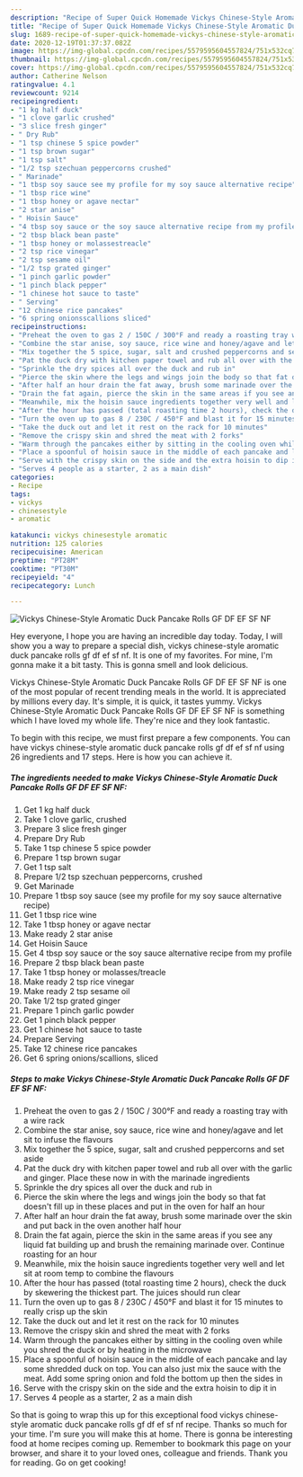 ```yaml
---
description: "Recipe of Super Quick Homemade Vickys Chinese-Style Aromatic Duck Pancake Rolls GF DF EF SF NF"
title: "Recipe of Super Quick Homemade Vickys Chinese-Style Aromatic Duck Pancake Rolls GF DF EF SF NF"
slug: 1689-recipe-of-super-quick-homemade-vickys-chinese-style-aromatic-duck-pancake-rolls-gf-df-ef-sf-nf
date: 2020-12-19T01:37:37.082Z
image: https://img-global.cpcdn.com/recipes/5579595604557824/751x532cq70/vickys-chinese-style-aromatic-duck-pancake-rolls-gf-df-ef-sf-nf-recipe-main-photo.jpg
thumbnail: https://img-global.cpcdn.com/recipes/5579595604557824/751x532cq70/vickys-chinese-style-aromatic-duck-pancake-rolls-gf-df-ef-sf-nf-recipe-main-photo.jpg
cover: https://img-global.cpcdn.com/recipes/5579595604557824/751x532cq70/vickys-chinese-style-aromatic-duck-pancake-rolls-gf-df-ef-sf-nf-recipe-main-photo.jpg
author: Catherine Nelson
ratingvalue: 4.1
reviewcount: 9214
recipeingredient:
- "1 kg half duck"
- "1 clove garlic crushed"
- "3 slice fresh ginger"
- " Dry Rub"
- "1 tsp chinese 5 spice powder"
- "1 tsp brown sugar"
- "1 tsp salt"
- "1/2 tsp szechuan peppercorns crushed"
- " Marinade"
- "1 tbsp soy sauce see my profile for my soy sauce alternative recipe"
- "1 tbsp rice wine"
- "1 tbsp honey or agave nectar"
- "2 star anise"
- " Hoisin Sauce"
- "4 tbsp soy sauce or the soy sauce alternative recipe from my profile"
- "2 tbsp black bean paste"
- "1 tbsp honey or molassestreacle"
- "2 tsp rice vinegar"
- "2 tsp sesame oil"
- "1/2 tsp grated ginger"
- "1 pinch garlic powder"
- "1 pinch black pepper"
- "1 chinese hot sauce to taste"
- " Serving"
- "12 chinese rice pancakes"
- "6 spring onionsscallions sliced"
recipeinstructions:
- "Preheat the oven to gas 2 / 150C / 300°F and ready a roasting tray with a wire rack"
- "Combine the star anise, soy sauce, rice wine and honey/agave and let sit to infuse the flavours"
- "Mix together the 5 spice, sugar, salt and crushed peppercorns and set aside"
- "Pat the duck dry with kitchen paper towel and rub all over with the garlic and ginger. Place these now in with the marinade ingredients"
- "Sprinkle the dry spices all over the duck and rub in"
- "Pierce the skin where the legs and wings join the body so that fat doesn&#39;t fill up in these places and put in the oven for half an hour"
- "After half an hour drain the fat away, brush some marinade over the skin and put back in the oven another half hour"
- "Drain the fat again, pierce the skin in the same areas if you see any liquid fat building up and brush the remaining marinade over. Continue roasting for an hour"
- "Meanwhile, mix the hoisin sauce ingredients together very well and let sit at room temp to combine the flavours"
- "After the hour has passed (total roasting time 2 hours), check the duck by skewering the thickest part. The juices should run clear"
- "Turn the oven up to gas 8 / 230C / 450°F and blast it for 15 minutes to really crisp up the skin"
- "Take the duck out and let it rest on the rack for 10 minutes"
- "Remove the crispy skin and shred the meat with 2 forks"
- "Warm through the pancakes either by sitting in the cooling oven while you shred the duck or by heating in the microwave"
- "Place a spoonful of hoisin sauce in the middle of each pancake and lay some shredded duck on top. You can also just mix the sauce with the meat. Add some spring onion and fold the bottom up then the sides in"
- "Serve with the crispy skin on the side and the extra hoisin to dip it in"
- "Serves 4 people as a starter, 2 as a main dish"
categories:
- Recipe
tags:
- vickys
- chinesestyle
- aromatic

katakunci: vickys chinesestyle aromatic 
nutrition: 125 calories
recipecuisine: American
preptime: "PT28M"
cooktime: "PT30M"
recipeyield: "4"
recipecategory: Lunch

---
```



![Vickys Chinese-Style Aromatic Duck Pancake Rolls GF DF EF SF NF](https://img-global.cpcdn.com/recipes/5579595604557824/751x532cq70/vickys-chinese-style-aromatic-duck-pancake-rolls-gf-df-ef-sf-nf-recipe-main-photo.jpg)

Hey everyone, I hope you are having an incredible day today. Today, I will show you a way to prepare a special dish, vickys chinese-style aromatic duck pancake rolls gf df ef sf nf. It is one of my favorites. For mine, I'm gonna make it a bit tasty. This is gonna smell and look delicious.



Vickys Chinese-Style Aromatic Duck Pancake Rolls GF DF EF SF NF is one of the most popular of recent trending meals in the world. It is appreciated by millions every day. It's simple, it is quick, it tastes yummy. Vickys Chinese-Style Aromatic Duck Pancake Rolls GF DF EF SF NF is something which I have loved my whole life. They're nice and they look fantastic.


To begin with this recipe, we must first prepare a few components. You can have vickys chinese-style aromatic duck pancake rolls gf df ef sf nf using 26 ingredients and 17 steps. Here is how you can achieve it.

<!--inarticleads1-->

##### The ingredients needed to make Vickys Chinese-Style Aromatic Duck Pancake Rolls GF DF EF SF NF:

1. Get 1 kg half duck
1. Take 1 clove garlic, crushed
1. Prepare 3 slice fresh ginger
1. Prepare  Dry Rub
1. Take 1 tsp chinese 5 spice powder
1. Prepare 1 tsp brown sugar
1. Get 1 tsp salt
1. Prepare 1/2 tsp szechuan peppercorns, crushed
1. Get  Marinade
1. Prepare 1 tbsp soy sauce (see my profile for my soy sauce alternative recipe)
1. Get 1 tbsp rice wine
1. Take 1 tbsp honey or agave nectar
1. Make ready 2 star anise
1. Get  Hoisin Sauce
1. Get 4 tbsp soy sauce or the soy sauce alternative recipe from my profile
1. Prepare 2 tbsp black bean paste
1. Take 1 tbsp honey or molasses/treacle
1. Make ready 2 tsp rice vinegar
1. Make ready 2 tsp sesame oil
1. Take 1/2 tsp grated ginger
1. Prepare 1 pinch garlic powder
1. Get 1 pinch black pepper
1. Get 1 chinese hot sauce to taste
1. Prepare  Serving
1. Take 12 chinese rice pancakes
1. Get 6 spring onions/scallions, sliced




<!--inarticleads2-->

##### Steps to make Vickys Chinese-Style Aromatic Duck Pancake Rolls GF DF EF SF NF:

1. Preheat the oven to gas 2 / 150C / 300°F and ready a roasting tray with a wire rack
1. Combine the star anise, soy sauce, rice wine and honey/agave and let sit to infuse the flavours
1. Mix together the 5 spice, sugar, salt and crushed peppercorns and set aside
1. Pat the duck dry with kitchen paper towel and rub all over with the garlic and ginger. Place these now in with the marinade ingredients
1. Sprinkle the dry spices all over the duck and rub in
1. Pierce the skin where the legs and wings join the body so that fat doesn&#39;t fill up in these places and put in the oven for half an hour
1. After half an hour drain the fat away, brush some marinade over the skin and put back in the oven another half hour
1. Drain the fat again, pierce the skin in the same areas if you see any liquid fat building up and brush the remaining marinade over. Continue roasting for an hour
1. Meanwhile, mix the hoisin sauce ingredients together very well and let sit at room temp to combine the flavours
1. After the hour has passed (total roasting time 2 hours), check the duck by skewering the thickest part. The juices should run clear
1. Turn the oven up to gas 8 / 230C / 450°F and blast it for 15 minutes to really crisp up the skin
1. Take the duck out and let it rest on the rack for 10 minutes
1. Remove the crispy skin and shred the meat with 2 forks
1. Warm through the pancakes either by sitting in the cooling oven while you shred the duck or by heating in the microwave
1. Place a spoonful of hoisin sauce in the middle of each pancake and lay some shredded duck on top. You can also just mix the sauce with the meat. Add some spring onion and fold the bottom up then the sides in
1. Serve with the crispy skin on the side and the extra hoisin to dip it in
1. Serves 4 people as a starter, 2 as a main dish




So that is going to wrap this up for this exceptional food vickys chinese-style aromatic duck pancake rolls gf df ef sf nf recipe. Thanks so much for your time. I'm sure you will make this at home. There is gonna be interesting food at home recipes coming up. Remember to bookmark this page on your browser, and share it to your loved ones, colleague and friends. Thank you for reading. Go on get cooking!
